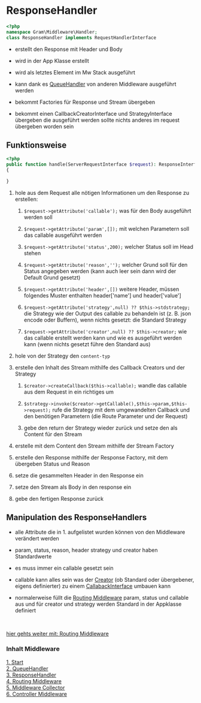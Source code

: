 # ResponseHandler

````php
<?php
namespace Gram\Middleware\Handler;
class ResponseHandler implements RequestHandlerInterface
````

- erstellt den Response mit Header und Body

- wird in der App Klasse erstellt

- wird als letztes Element im Mw Stack ausgeführt

- kann dank es [QueueHandler](queuehandle.md) von anderen Middleware ausgeführt werden

- bekommt Factories für Response und Stream übergeben

- bekommt einen CallbackCreatorInterface und StrategyInterface übergeben die ausgeführt werden sollte nichts anderes im request übergeben worden sein

## Funktionsweise

````php
<?php
public function handle(ServerRequestInterface $request): ResponseInterface
{
	
}
````

1. hole aus dem Request alle nötigen Informationen um den Response zu erstellen:

	1. ``$request->getAttribute('callable');`` was für den Body ausgeführt werden soll

	1. ``$request->getAttribute('param',[]);`` mit welchen Parametern soll das callable ausgeführt werden

	1. ``$request->getAttribute('status',200);`` welcher Status soll im Head stehen

	1. ``$request->getAttribute('reason','');`` welcher Grund soll für den Status angegeben werden (kann auch leer sein dann wird der Default Grund gesetzt)

	1. ``$request->getAttribute('header',[])`` weitere Header, müssen folgendes Muster enthalten header['name'] und header['value']

	1. ``$request->getAttribute('strategy',null) ?? $this->stdstrategy;`` die Strategy wie der Output des callable zu behandeln ist (z. B. json encode oder Buffern), wenn nichts gesetzt: die Standard Strategy

	1. ``$request->getAttribute('creator',null) ?? $this->creator;`` wie das callable erstellt werden kann und wie es ausgeführt werden kann (wenn nichts gesetzt führe den Standard aus)

2. hole von der Strategy den ``content-typ``

3. erstelle den Inhalt des Stream mithilfe des Callback Creators und der Strategy

	1. ``$creator->createCallback($this->callable);`` wandle das callable aus dem Request in ein richtiges um

	1. ``$strategy->invoke($creator->getCallable(),$this->param,$this->request);`` rufe die Strategy mit dem umgewandelten Callback und den benötigen Parametern (die Route Parameter und der Request)

	1. gebe den return der Strategy wieder zurück und setze den als Content für den Stream

4. erstelle mit dem Content den Stream mithilfe der Stream Factory

5. erstelle den Response mithilfe der Response Factory, mit dem übergeben Status und Reason

6. setze die gesammelten Header in den Response ein

7. setze den Stream als Body in den response ein

8. gebe den fertigen Response zurück

## Manipulation des ResponseHandlers

- alle Attribute die in 1. aufgelistet wurden können von den Middleware verändert werden

- param, status, reason, header strategy und creator haben Standardwerte

- es muss immer ein callable gesetzt sein

- callable kann alles sein was der [Creator](../CallbackCreator/index.md) (ob Standard oder übergebener, eigens definierter) zu einem [CallabackInterface](../Callback/index.md) umbauen kann

- normalerweise füllt die [Routing Middleware](routingmw.md) param, status und callable aus und für creator und strategy werden Standard in der Appklasse definiert

<br>

[hier gehts weiter mit: Routing Middleware](routingmw.md)

### Inhalt Middleware
[1. Start](index.md) <br>
[2. QueueHandler](queuehandle.md) <br>
[3. ResponseHandler](responsehandle.md) <br>
[4. Routing Middleware](routingmw.md) <br>
[5. Middleware Collector](mwcollector.md) <br>
[6. Controller Middleware](controllermw.md)